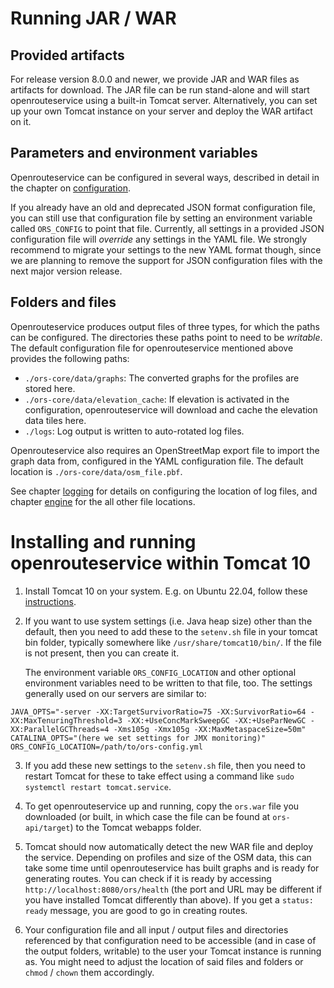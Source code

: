 # Running JAR / WAR

[//]: # (TODO: overhaul contents after integrating the jar build PR)

## Provided artifacts

For release version 8.0.0 and newer, we provide JAR and WAR files as artifacts for download. The JAR file can be run stand-alone and will start openrouteservice using a built-in Tomcat server. Alternatively, you can set up your own Tomcat instance on your server and deploy the WAR artifact on it.  

## Parameters and environment variables

Openrouteservice can be configured in several ways, described in detail in the chapter on [configuration](/run-instance/configuration/).

If you already have an old and deprecated JSON format configuration file, you can still use that configuration file by setting an environment variable called `ORS_CONFIG` to point that file. Currently, all settings in a provided JSON configuration file will *override* any settings in the YAML file. We strongly recommend to migrate your settings to the new YAML format though, since we are planning to remove the support for JSON configuration files with the next major version release.  

## Folders and files

Openrouteservice produces output files of three types, for which the paths can be configured. The directories these paths point to need to be *writable*. The default configuration file for openrouteservice mentioned above provides the following paths:
- `./ors-core/data/graphs`: The converted graphs for the profiles are stored here.
- `./ors-core/data/elevation_cache`: If elevation is activated in the configuration, openrouteservice will download and cache the elevation data tiles here. 
- `./logs`: Log output is written to auto-rotated log files. 
 
Openrouteservice also requires an OpenStreetMap export file to import the graph data from, configured in the YAML configuration file. The default location is `./ors-core/data/osm_file.pbf`. 

See chapter [logging](/run-instance/configuration/logging) for details on configuring the location of log files, and chapter [engine](/run-instance/configuration/engine) for the all other file locations.

# Installing and running openrouteservice within Tomcat 10

1. Install Tomcat 10 on your system. E.g. on Ubuntu 22.04, follow these [instructions](https://linuxize.com/post/how-to-install-tomcat-10-on-ubuntu-22-04/).

2. If you want to use system settings (i.e. Java heap size) other than the default, then you need to add these to the `setenv.sh` file in your tomcat bin folder, typically somewhere like `/usr/share/tomcat10/bin/`. If the file is not present, then you can create it. 

   The environment variable `ORS_CONFIG_LOCATION` and other optional environment variables need to be written to that file, too. The settings generally used on our servers are similar to:

  ```shell
  JAVA_OPTS="-server -XX:TargetSurvivorRatio=75 -XX:SurvivorRatio=64 -XX:MaxTenuringThreshold=3 -XX:+UseConcMarkSweepGC -XX:+UseParNewGC -XX:ParallelGCThreads=4 -Xms105g -Xmx105g -XX:MaxMetaspaceSize=50m"
  CATALINA_OPTS="(here we set settings for JMX monitoring)"
  ORS_CONFIG_LOCATION=/path/to/ors-config.yml
  ```

3. If you add these new settings to the `setenv.sh` file, then you need to restart Tomcat for these to take effect using a command like `sudo systemctl restart tomcat.service`.

4. To get openrouteservice up and running, copy the `ors.war` file you downloaded (or built, in which case the file can be found at `ors-api/target`) to the Tomcat webapps folder.

5. Tomcat should now automatically detect the new WAR file and deploy the service. Depending on profiles and size of the OSM data, this can take some time until openrouteservice has built graphs and is ready for generating routes. You can check if it is ready by accessing `http://localhost:8080/ors/health` (the port and URL may be different if you have installed Tomcat differently than above). If you get a `status: ready` message, you are good to go in creating routes.

6. Your configuration file and all input / output files and directories referenced by that configuration need to be accessible (and in case of the output folders, writable) to the user your Tomcat instance is running as. You might need to adjust the location of said files and folders or `chmod` / `chown` them accordingly.